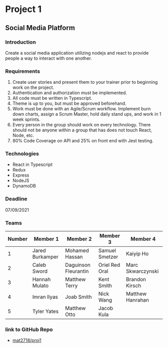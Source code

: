 # Project 1

## Social Media Platform

### Introduction
Create a social media application utilizing nodejs and react to provide people a way to interact with one another. 

### Requirements
1. Create user stories and present them to your trainer prior to beginning work on the project.
2. Authentication and authorization must be implemented.
3. All code must be written in Typescript.
4. Theme is up to you, but must be approved beforehand.
5. Work must be done with an Agile/Scrum workflow. Implement burn down charts, assign a Scrum Master, hold daily stand ups, and work in 1 week sprints.
6. Every person in the group should work on every technology. There should not be anyone within a group that has does not touch React, Node, etc.
7. 80% Code Coverage on API and 25% on front end with Jest testing.

### Technologies
 - React in Typescript
 - Redux
 - Express
 - NodeJS
 - DynamoDB

### Deadline
07/09/2021

### Teams
| Number | Member 1 | Member 2 | Member 3 | Member 4 |
| ------ | -------- | -------- | -------- | -------- |
| 1 | Jared Burkamper | Mohamed Hassan | Samuel Smetzer | Kaiyip Ho |
| 2 | Caleb Sword | Daguinson Fleurantin | Oriel Red Oral | Marc Skwarczynski |
| 3 | Hannah Mulato | Matthew Terry | Kent Smith | Brandon Kirsch |
| 4 | Imran Ilyas | Joab Smith | Nick Wang |Matthew Hanrahan
| 5 | Tyler Yates | Matthew Otto | Jacob Kula

### link to GitHub Repo
 - [mat2718/proj1](https://github.com/Revature-2106RCN-Team-3/Project_One)